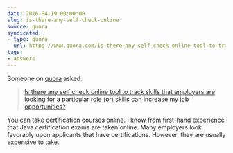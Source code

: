 ```yaml
---
date: 2016-04-19 00:00:00
slug: is-there-any-self-check-online
source: quora
syndicated:
- type: quora
  url: https://www.quora.com/Is-there-any-self-check-online-tool-to-track-skills-that-employers-are-looking-for-a-particular-role-or-skills-can-increase-my-job-opportunities/answer/Roy-Tang
tags:
- answers
---
```


Someone on [quora](https://quora.com) asked:

> [Is there any self check online tool to track skills that employers are looking for a particular role (or) skills can increase my job opportunities?](https://www.quora.com/Is-there-any-self-check-online-tool-to-track-skills-that-employers-are-looking-for-a-particular-role-or-skills-can-increase-my-job-opportunities/answer/Roy-Tang)


You can take certification courses online. I know from first-hand experience that Java certification exams are taken online. Many employers look favorably upon applicants that have certifications. However, they are usually expensive to take.